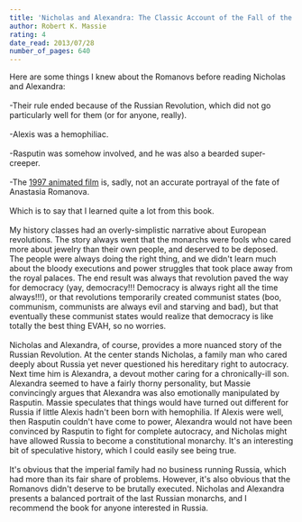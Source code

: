 ```yaml
---
title: 'Nicholas and Alexandra: The Classic Account of the Fall of the Romanov Dynasty'
author: Robert K. Massie
rating: 4
date_read: 2013/07/28
number_of_pages: 640
---
```


Here are some things I knew about the Romanovs before reading Nicholas and Alexandra:<br/><br/>-Their rule ended because of the Russian Revolution, which did not go particularly well for them (or for anyone, really).<br/><br/>-Alexis was a hemophiliac.<br/><br/>-Rasputin was somehow involved, and he was also a bearded super-creeper.<br/><br/>-The <a href="http://www.youtube.com/watch?v=qktFsWuHzxE">1997 animated film</a> is, sadly, not an accurate portrayal of the fate of Anastasia Romanova.<br/><br/>Which is to say that I learned quite a lot from this book.<br/><br/>My history classes had an overly-simplistic narrative about European revolutions. The story always went that the monarchs were fools who cared more about jewelry than their own people, and deserved to be deposed. The people were always doing the right thing, and we didn't learn much about the bloody executions and power struggles that took place away from the royal palaces. The end result was always that revolution paved the way for democracy (yay, democracy!!! Democracy is always right all the time always!!!), or that revolutions temporarily created communist states (boo, communism, communists are always evil and starving and bad), but that eventually these communist states would realize that democracy is like totally the best thing EVAH, so no worries.<br/><br/>Nicholas and Alexandra, of course, provides a more nuanced story of the Russian Revolution. At the center stands Nicholas, a family man who cared deeply about Russia yet never questioned his hereditary right to autocracy. Next time him is Alexandra, a devout mother caring for a chronically-ill son. Alexandra seemed to have a fairly thorny personality, but Massie convincingly argues that Alexandra was also emotionally manipulated by Rasputin. Massie speculates that things would have turned out different for Russia if little Alexis hadn't been born with hemophilia. If Alexis were well, then Rasputin couldn't have come to power, Alexandra would not have been convinced by Rasputin to fight for complete autocracy, and Nicholas might have allowed Russia to become a constitutional monarchy. It's an interesting bit of speculative history, which I could easily see being true.<br/><br/>It's obvious that the imperial family had no business running Russia, which had more than its fair share of problems. However, it's also obvious that the Romanovs didn't deserve to be brutally executed. Nicholas and Alexandra presents a balanced portrait of the last Russian monarchs, and I recommend the book for anyone interested in Russia.